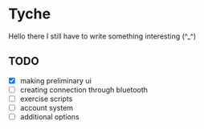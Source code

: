 # Tyche
Hello there
I still have to write something interesting (^_^)


## TODO 

 - [x] making preliminary ui
 - [ ] creating connection through bluetooth
 - [ ] exercise scripts 
 - [ ] account system
 - [ ] additional options
